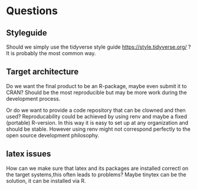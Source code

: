 # Questions

## Styleguide
Should we simply use the tidyverse style guide https://style.tidyverse.org/ ?
It is probably the most common way.

## Target architecture
Do we want the final product to be an R-package, maybe even submit it to CRAN?
Should be the most reproducible but may be more work during the development process.

Or do we want to provide a code repository that can be clowned and then used? 
Reproducability could be achieved by using renv and maybe a fixed (portable) R-version.
In this way it is easy to set up at any organization and should be stable. However using renv might not correspond perfectly to the open source development philosophy.

## latex issues
How can we make sure that latex and its packages are installed correctl on the target systems,this often leads to problems?
Maybe tinytex can be the solution, it can be installed via R.
